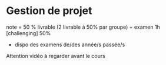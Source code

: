 # Gestion de projet

note = 50 % livrable (2 livrable à 50% par groupe) + examen 1h [challenging] 50% 

 - dispo des examens de/des année/s passée/s


Attention vidéo à regarder avant le cours
